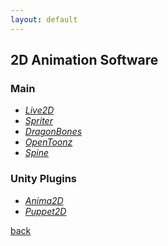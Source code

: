 ```yaml
---
layout: default
---
```


## 2D Animation Software

### Main

* _[Live2D](http://www.live2d.com/en/)_
* _[Spriter](https://brashmonkey.com/)_
* _[DragonBones](http://dragonbones.com/en/)_
* _[OpenToonz](https://opentoonz.github.io/e/index.html)_
* _[Spine](http://it.esotericsoftware.com/)_

### Unity Plugins

* _[Anima2D](https://assetstore.unity.com/packages/essentials/unity-anima2d-79840)_
* _[Puppet2D](https://assetstore.unity.com/packages/tools/animation/puppet2d-14024)_

[back](../)